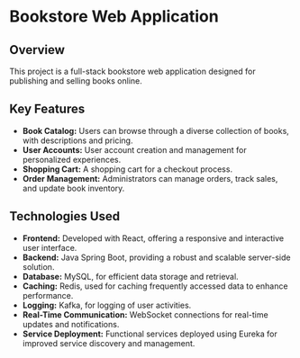 # Bookstore Web Application

## Overview
This project is a full-stack bookstore web application designed for publishing and selling books online.

## Key Features
- **Book Catalog:** Users can browse through a diverse collection of books, with descriptions and pricing.
- **User Accounts:** User account creation and management for personalized experiences.
- **Shopping Cart:** A shopping cart for a checkout process.
- **Order Management:** Administrators can manage orders, track sales, and update book inventory.

## Technologies Used
- **Frontend:** Developed with React, offering a responsive and interactive user interface.
- **Backend:** Java Spring Boot, providing a robust and scalable server-side solution.
- **Database:** MySQL, for efficient data storage and retrieval.
- **Caching:** Redis, used for caching frequently accessed data to enhance performance.
- **Logging:** Kafka, for logging of user activities.
- **Real-Time Communication:** WebSocket connections for real-time updates and notifications.
- **Service Deployment:** Functional services deployed using Eureka for improved service discovery and management.
